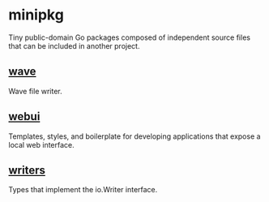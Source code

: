 minipkg
=======
Tiny public-domain Go packages composed of independent source files that
can be included in another project.

[wave](http://godoc.org/github.com/jangler/minipkg/wave)
--------------------------------------------------------
Wave file writer.

[webui](http://godoc.org/github.com/jangler/minipkg/webui)
----------------------------------------------------------
Templates, styles, and boilerplate for developing applications that
expose a local web interface.

[writers](http://godoc.org/github.com/jangler/minipkg/writers)
--------------------------------------------------------------
Types that implement the io.Writer interface.
